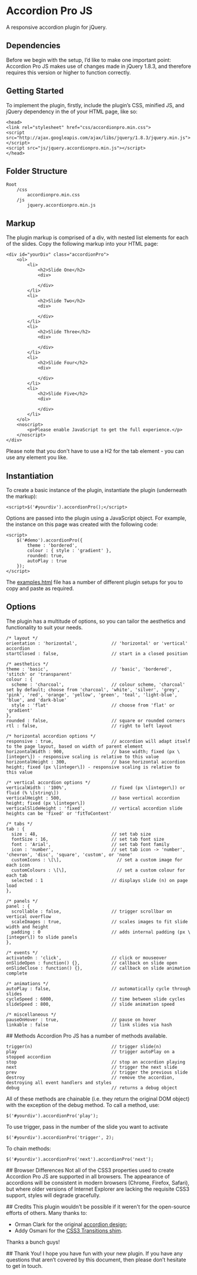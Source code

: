 # Accordion Pro JS
A responsive accordion plugin for jQuery.

## Dependencies
Before we begin with the setup, I’d like to make one important point: Accordion Pro JS makes use of changes made in jQuery 1.8.3, and therefore requires this version or higher to function correctly.

## Getting Started
To implement the plugin, firstly, include the plugin’s CSS, minified JS, and jQuery dependency in the of your HTML page, like so:

```
<head>
<link rel="stylesheet" href="css/accordionpro.min.css">
<script src="http://ajax.googleapis.com/ajax/libs/jquery/1.8.3/jquery.min.js"></script>
<script src="js/jquery.accordionpro.min.js"></script>
</head>
```

## Folder Structure
```
Root
    /css
        accordionpro.min.css
    /js
        jquery.accordionpro.min.js
```

## Markup
The plugin markup is comprised of a div, with nested list elements for each of the slides. Copy the following markup into your HTML page:

```
<div id="yourDiv" class="accordionPro">
    <ol>
        <li>
            <h2>Slide One</h2>
            <div>

            </div>
        </li>
        <li>
            <h2>Slide Two</h2>
            <div>

            </div>
        </li>
        <li>
            <h2>Slide Three</h2>
            <div>

            </div>
        </li>
        <li>
            <h2>Slide Four</h2>
            <div>

            </div>
        </li>
        <li>
            <h2>Slide Five</h2>
            <div>

            </div>
        </li>
    </ol>
    <noscript>
        <p>Please enable JavaScript to get the full experience.</p>
    </noscript>
</div>
```

Please note that you don't have to use a H2 for the tab element - you can use any element you like.

## Instantiation
To create a basic instance of the plugin, instantiate the plugin (underneath the markup):

```
<script>$('#yourdiv').accordionPro();</script>
```

Options are passed into the plugin using a JavaScript object. For example, the instance on this page was created with the following code:

```
<script>
    $('#demo').accordionPro({
        theme : 'bordered',
        colour : { style : 'gradient' },
        rounded: true,
        autoPlay : true
    });
</script>
```

The [examples.html](./documentation/examples.html) file has a number of different plugin setups for you to copy and paste as required.

## Options
The plugin has a multitude of options, so you can tailor the aesthetics and functionality to suit your needs.

```
/* layout */
orientation : 'horizontal',             // 'horizontal' or 'vertical' accordion
startClosed : false,                    // start in a closed position

/* aesthetics */
theme : 'basic',                        // 'basic', 'bordered', 'stitch' or 'transparent'
colour : {
  scheme : 'charcoal',                  // colour scheme, 'charcoal' set by default; choose from 'charcoal', 'white', 'silver', 'grey', 'pink', 'red', 'orange', 'yellow', 'green', 'teal', 'light-blue', 'blue', and 'dark-blue'
  style : 'flat'                        // choose from 'flat' or 'gradient'
},
rounded : false,                        // square or rounded corners
rtl : false,                            // right to left layout

/* horizontal accordion options */
responsive : true,                      // accordion will adapt itself to the page layout, based on width of parent element
horizontalWidth : 900,                  // base width; fixed (px \[integer\]) - responsive scaling is relative to this value
horizontalHeight : 300,                 // base horizontal accordion height; fixed (px \[integer\]) - responsive scaling is relative to this value

/* vertical accordion options */
verticalWidth : '100%',                 // fixed (px \[integer\]) or fluid (% \[string\])
verticalHeight : 500,                   // base vertical accordion height; fixed (px \[integer\])
verticalSlideHeight : 'fixed',          // vertical accordion slide heights can be 'fixed' or 'fitToContent'

/* tabs */
tab : {
  size : 48,                            // set tab size
  fontSize : 16,                        // set tab font size
  font : 'Arial',                       // set tab font family
  icon : 'number',                      // set tab icon -> 'number', 'chevron', 'disc', 'square', 'custom', or 'none'
  customIcons : \[\],                     // set a custom image for each icon
  customColours : \[\],                   // set a custom colour for each tab
  selected : 1                          // displays slide (n) on page load
},

/* panels */
panel : {
  scrollable : false,                   // trigger scrollbar on vertical overflow
  scaleImages : true,                   // scales images to fit slide width and height
  padding : 0                           // adds internal padding (px \[integer\]) to slide panels
},

/* events */
activateOn : 'click',                   // click or mouseover
onSlideOpen : function() {},            // callback on slide open
onSlideClose : function() {},           // callback on slide animation complete

/* animations */
autoPlay : false,                       // automatically cycle through slides
cycleSpeed : 6000,                      // time between slide cycles
slideSpeed : 800,                       // slide animation speed

/* miscellaneous */
pauseOnHover : true,                    // pause on hover
linkable : false                        // link slides via hash
```

## Methods
Accordion Pro JS has a number of methods available.

```
trigger(n)                              // trigger slide(n)
play                                    // trigger autoPlay on a stopped accordion
stop                                    // stop an accordion playing
next                                    // trigger the next slide
prev                                    // trigger the previous slide
destroy                                 // remove the accordion, destroying all event handlers and styles
debug                                   // returns a debug object
```

All of these methods are chainable (i.e. they return the original DOM object) with the exception of the debug method. To call a method, use:

```
$('#yourdiv').accordionPro('play');
```

To use trigger, pass in the number of the slide you want to activate

```
$('#yourdiv').accordionPro('trigger', 2);
```

To chain methods:

```
$('#yourdiv').accordionPro('next').accordionPro('next');
```

## Browser Differences
Not all of the CSS3 properties used to create Accordion Pro JS are supported in all browsers. The appearance of accordions will be consistent in modern browsers (Chrome, Firefox, Safari), but where older versions of Internet Explorer are lacking the requisite CSS3 support, styles will degrade gracefully.

## Credits
This plugin wouldn't be possible if it weren't for the open-source efforts of others. Many thanks to:

*   Orman Clark for the original [accordion design](http://www.premiumpixels.com/freebies/horizontal-accordion-slider-psd/);
*   Addy Osmani for the [CSS3 Transitions shim](http://addyosmani.com/blog/css3transitions-jquery/).

Thanks a bunch guys!

## Thank You!
I hope you have fun with your new plugin. If you have any questions that aren’t covered by this document, then please don’t hesitate to get in touch.